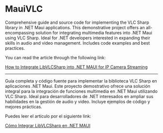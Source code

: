 # MauiVLC
Comprehensive guide and source code for implementing the VLC Sharp library in .NET Maui applications. This demonstrative project offers an all-encompassing solution for integrating multimedia features into .NET Maui using VLC Sharp. Ideal for .NET developers interested in expanding their skills in audio and video management. Includes code examples and best practices.

You can read the article through the following link:

[How to Integrate LibVLCSharp into .NET MAUI for IP Camera Streaming](https://medium.com/@rretamal.dev/how-to-integrate-libvlcsharp-into-net-maui-8dc23b509be4)

****

Guía completa y código fuente para implementar la biblioteca VLC Sharp en aplicaciones .NET Maui. Este proyecto demostrativo ofrece una solución integral para la integración de funciones multimedia en .NET Maui utilizando VLC Sharp. Ideal para desarrolladores de .NET interesados en ampliar sus habilidades en la gestión de audio y video. Incluye ejemplos de código y mejores prácticas.

Puedes leer el artículo por el siguiente link:

[Cómo Integrar LibVLCSharp en .NET MAUI](https://medium.com/@rretamal.dev/c%C3%B3mo-integrar-libvlcsharp-en-net-maui-2564576e4765)

<script type="text/javascript" src="https://cdnjs.buymeacoffee.com/1.0.0/button.prod.min.js" data-name="bmc-button" data-slug="2hepU6W" data-color="#FFDD00" data-emoji=""  data-font="Cookie" data-text="Buy me a coffee" data-outline-color="#000000" data-font-color="#000000" data-coffee-color="#ffffff" ></script>